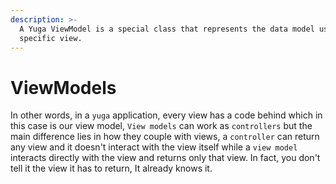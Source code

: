 ```yaml
---
description: >-
  A Yuga ViewModel is a special class that represents the data model used in a
  specific view.
---
```


# ViewModels

In other words, in a `yuga` application, every view has a code behind which in this case is our view model, `View models` can work as `controllers` but the main difference lies in how they couple with views, a `controller` can return any view and it doesn't interact with the view itself while a `view model` interacts directly with the view and returns only that view. In fact, you don't tell it the view it has to return, It already knows it.

